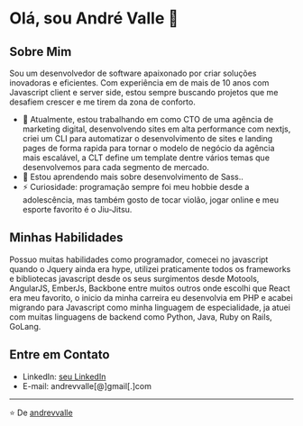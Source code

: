 # Olá, sou André Valle 👋

## Sobre Mim
Sou um desenvolvedor de software apaixonado por criar soluções inovadoras e eficientes. Com experiência em de mais de 10 anos com Javascript client e server side, estou sempre buscando projetos que me desafiem crescer e me tirem da zona de conforto.

- 🔭 Atualmente, estou trabalhando em como CTO de uma agência de marketing digital, desenvolvendo sites em alta performance com nextjs, criei um CLI para automatizar o desenvolvimento de sites e landing pages de forma rapida para tornar o modelo de negócio da agência mais escalável, a CLT define um template dentre vários temas que desenvolvemos para cada segmento de mercado.
- 🌱 Estou aprendendo mais sobre desenvolvimento de Sass..
- ⚡ Curiosidade: programação sempre foi meu hobbie desde a adolescência, mas também gosto de tocar violão, jogar online e meu esporte favorito é o Jiu-Jitsu.

## Minhas Habilidades
Possuo muitas habilidades como programador, comecei no javascript quando o Jquery ainda era hype, utilizei praticamente todos os frameworks e bibliotecas javascript desde os seus surgimentos desde Motools, AngularJS, EmberJs, Backbone entre muitos outros onde escolhi que React era meu favorito, o inicio da minha carreira eu desenvolvia em PHP e acabei migrando para Javascript como minha linguagem de especialidade, ja atuei com muitas linguagens de backend como Python, Java, Ruby on Rails, GoLang.

## Entre em Contato
- LinkedIn: [seu LinkedIn](https://www.linkedin.com/in/andrevvalle/)
- E-mail: andrevvalle[@]gmail[.]com

---

⭐️ De [andrevvalle](https://github.com/andrevvalle)
